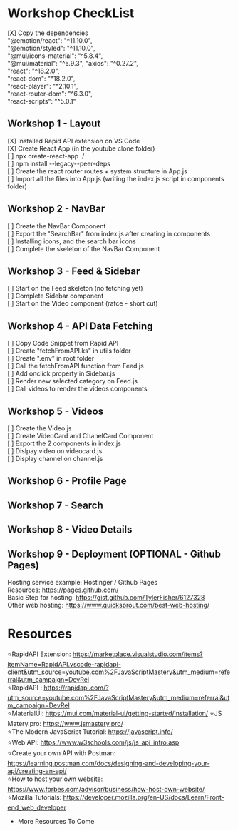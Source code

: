# Workshop CheckList
[X] Copy the dependencies <br>
"@emotion/react": "^11.10.0", <br>
"@emotion/styled": "^11.10.0", <br>
"@mui/icons-material": "^5.8.4", <br>
"@mui/material": "^5.9.3",
"axios": "^0.27.2", <br>
"react": "^18.2.0", <br>
"react-dom": "^18.2.0", <br>
"react-player": "^2.10.1", <br>
"react-router-dom": "^6.3.0", <br>
"react-scripts": "^5.0.1" <br>
## Workshop 1 - Layout

[X] Installed Rapid API extension on VS Code <br>
[X] Create React App (in the youtube clone folder) <br>
[ ] npx create-react-app ./<br>
[ ] npm install --legacy--peer-deps <br>
[ ] Create the react router routes + system structure in App.js <br>
[ ] Import all the files into App.js (writing the index.js script in components folder) <br>

## Workshop 2 - NavBar
[ ] Create the NavBar Component <br>
[ ] Export the "SearchBar" from index.js after creating in components <br>
[ ] Installing icons, and the search bar icons  <br>
[ ] Complete the skeleton of the NavBar Component 

## Workshop 3 - Feed & Sidebar
[ ] Start on the Feed skeleton (no fetching yet) <br>
[ ] Complete Sidebar component  <br>
[ ] Start on the Video component (rafce - short cut) <br> 

## Workshop 4 - API Data Fetching 
[ ] Copy Code Snippet from Rapid API <br> 
[ ] Create "fetchFromAPI.ks" in utils folder <br> 
[ ] Create ".env" in root folder<br> 
[ ] Call the fetchFromAPI function from Feed.js <br> 
[ ] Add onclick property in Sidebar.js <br> 
[ ] Render new selected category on Feed.js <br> 
[ ] Call videos to render the videos components <br> 

## Workshop 5 - Videos  
[ ] Create the Video.js <br> 
[ ] Create VideoCard and ChanelCard Component <br> 
[ ] Export the 2 components in index.js <br> 
[ ] Dislpay video on videocard.js <br> 
[ ] Display channel on channel.js <br> 
  
## Workshop 6 - Profile Page  
 
## Workshop 7 - Search
   
## Workshop 8 - Video Details
  
## Workshop 9 - Deployment (OPTIONAL - Github Pages) 

Hosting service example: Hostinger / Github Pages <br>
Resources: https://pages.github.com/ <br> 
Basic Step for hosting: https://gist.github.com/TylerFisher/6127328 <br>
Other web hosting: https://www.quicksprout.com/best-web-hosting/ <br> 

# Resources

⭐RapidAPI Extension: https://marketplace.visualstudio.com/items?itemName=RapidAPI.vscode-rapidapi-client&utm_source=youtube.com%2FJavaScriptMastery&utm_medium=referral&utm_campaign=DevRel <br>
⭐RapidAPI : https://rapidapi.com/?utm_source=youtube.com%2FJavaScriptMastery&utm_medium=referral&utm_campaign=DevRel <br>
⭐MaterialUI: https://mui.com/material-ui/getting-started/installation/
⭐JS Matery.pro: https://www.jsmastery.pro/ <br>
⭐The Modern JavaScript Tutorial: https://javascript.info/ <br>
⭐Web API: https://www.w3schools.com/js/js_api_intro.asp <br>
⭐Create your own API with Postman: https://learning.postman.com/docs/designing-and-developing-your-api/creating-an-api/ <br> 
⭐How to host your own website: https://www.forbes.com/advisor/business/how-host-own-website/ <br> 
⭐Mozilla Tutorials: https://developer.mozilla.org/en-US/docs/Learn/Front-end_web_developer <br>
* More Resources To Come  